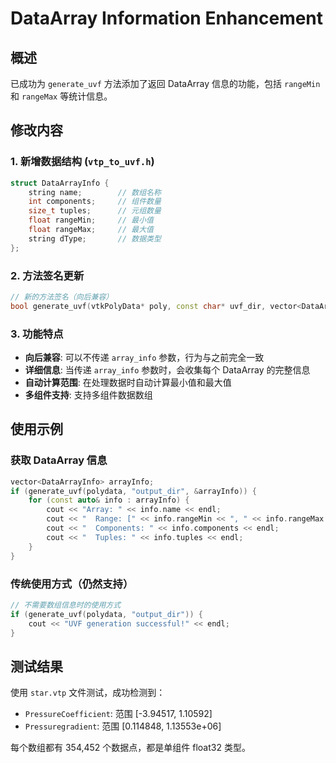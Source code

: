 # DataArray Information Enhancement

## 概述

已成功为 `generate_uvf` 方法添加了返回 DataArray 信息的功能，包括 `rangeMin` 和 `rangeMax` 等统计信息。

## 修改内容

### 1. 新增数据结构 (`vtp_to_uvf.h`)

```cpp
struct DataArrayInfo {
    string name;        // 数组名称
    int components;     // 组件数量
    size_t tuples;      // 元组数量  
    float rangeMin;     // 最小值
    float rangeMax;     // 最大值
    string dType;       // 数据类型
};
```

### 2. 方法签名更新

```cpp
// 新的方法签名（向后兼容）
bool generate_uvf(vtkPolyData* poly, const char* uvf_dir, vector<DataArrayInfo>* array_info = nullptr);
```

### 3. 功能特点

- **向后兼容**: 可以不传递 `array_info` 参数，行为与之前完全一致
- **详细信息**: 当传递 `array_info` 参数时，会收集每个 DataArray 的完整信息
- **自动计算范围**: 在处理数据时自动计算最小值和最大值
- **多组件支持**: 支持多组件数据数组

## 使用示例

### 获取 DataArray 信息
```cpp
vector<DataArrayInfo> arrayInfo;
if (generate_uvf(polydata, "output_dir", &arrayInfo)) {
    for (const auto& info : arrayInfo) {
        cout << "Array: " << info.name << endl;
        cout << "  Range: [" << info.rangeMin << ", " << info.rangeMax << "]" << endl;
        cout << "  Components: " << info.components << endl;
        cout << "  Tuples: " << info.tuples << endl;
    }
}
```

### 传统使用方式（仍然支持）
```cpp
// 不需要数组信息时的使用方式
if (generate_uvf(polydata, "output_dir")) {
    cout << "UVF generation successful!" << endl;
}
```

## 测试结果

使用 `star.vtp` 文件测试，成功检测到：
- `PressureCoefficient`: 范围 [-3.94517, 1.10592]
- `Pressuregradient`: 范围 [0.114848, 1.13553e+06]

每个数组都有 354,452 个数据点，都是单组件 float32 类型。
